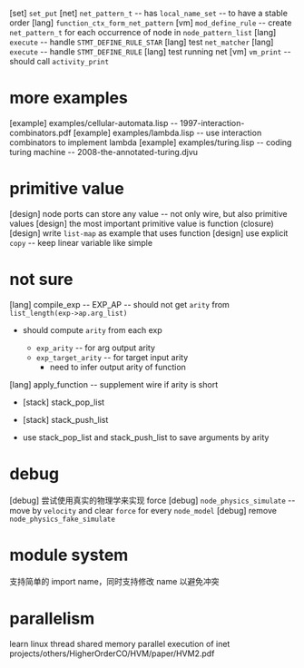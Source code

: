 [set] `set_put`
[net] `net_pattern_t` -- has `local_name_set` -- to have a stable order
[lang] `function_ctx_form_net_pattern`
[vm] `mod_define_rule` -- create `net_pattern_t` for each occurrence of node in `node_pattern_list`
[lang] `execute` -- handle `STMT_DEFINE_RULE_STAR`
[lang] test `net_matcher`
[lang] `execute` -- handle `STMT_DEFINE_RULE`
[lang] test running net
[vm] `vm_print` -- should call `activity_print`

# more examples

[example] examples/cellular-automata.lisp -- 1997-interaction-combinators.pdf
[example] examples/lambda.lisp -- use interaction combinators to implement lambda
[example] examples/turing.lisp -- coding turing machine -- 2008-the-annotated-turing.djvu

# primitive value

[design] node ports can store any value -- not only wire, but also primitive values
[design] the most important primitive value is function (closure)
[design] write `list-map` as example that uses function
[design] use explicit `copy` -- keep linear variable like simple

# not sure

[lang] compile_exp -- EXP_AP -- should not get `arity` from `list_length(exp->ap.arg_list)`

- should compute `arity` from each exp

  - `exp_arity` -- for arg output arity
  - `exp_target_arity` -- for target input arity
    - need to infer output arity of function

[lang] apply_function -- supplement wire if arity is short

- [stack] stack_pop_list
- [stack] stack_push_list

- use stack_pop_list and stack_push_list to save arguments by arity

# debug

[debug] 尝试使用真实的物理学来实现 force
[debug] `node_physics_simulate` -- move by `velocity` and clear `force` for every `node_model`
[debug] remove `node_physics_fake_simulate`

# module system

支持简单的 import name，同时支持修改 name 以避免冲突

# parallelism

learn linux thread
shared memory parallel execution of inet
projects/others/HigherOrderCO/HVM/paper/HVM2.pdf
